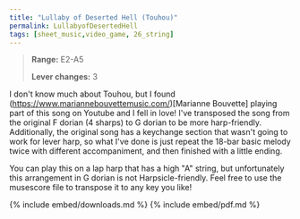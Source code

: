 ```yaml
---
title: "Lullaby of Deserted Hell (Touhou)"
permalink: LullabyofDesertedHell
tags: [sheet_music,video_game, 26_string]
---
```


>**Range:** E2-A5
>
>**Lever changes:** 3

I don't know much about Touhou, but I found (https://www.mariannebouvettemusic.com/)[Marianne Bouvette] playing part of this song on Youtube and I fell in love! I've transposed the song from the original F dorian (4 sharps) to G dorian to be more harp-friendly. Additionally, the original song has a keychange section that wasn't going to work for lever harp, so what I've done is just repeat the 18-bar basic melody twice with different accompaniment, and then finished with a little ending. 

You can play this on a lap harp that has a high "A" string, but unfortunately this arrangement in G dorian is not Harpsicle-friendly. Feel free to use the musescore file to transpose it to any key you like!

{% include embed/downloads.md %}
{% include embed/pdf.md %}